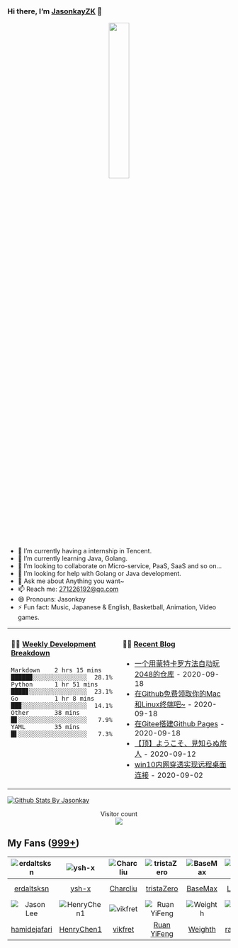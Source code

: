 ### Hi there, I’m [JasonkayZK](https://jasonkayzk.github.io/) 👋

<p align="center">
  <img src="https://github.com/JasonkayZK/jasonkayzk/blob/master/hello-world.gif" width="30%">
</p>


- 🔭 I’m currently having a internship in Tencent.
- 🌱 I’m currently learning Java, Golang.
- 👯 I’m looking to collaborate on Micro-service, PaaS, SaaS and so on…
- 🤔 I’m looking for help with Golang or Java development.
- 💬 Ask me about Anything you want~
- 📫 Reach me: 271226192@qq.com
- 😄 Pronouns: Jasonkay
- ⚡ Fun fact: Music, Japanese & English, Basketball, Animation, Video games.

<table width="800px">
<tr>
<td valign="top" width="50%">

#### 🏊‍♂️ <a href="https://gist.github.com/JasonkayZK/59ead22758ee823e48b558d3cff332f1" target="_blank">Weekly Development Breakdown</a>

<!-- code_time starts -->

```text
Markdown    2 hrs 15 mins  █████▉░░░░░░░░░░░░░░░  28.1%
Python      1 hr 51 mins   ████▊░░░░░░░░░░░░░░░░  23.1%
Go          1 hr 8 mins    ██▉░░░░░░░░░░░░░░░░░░  14.1%
Other       38 mins        █▋░░░░░░░░░░░░░░░░░░░   7.9%
YAML        35 mins        █▌░░░░░░░░░░░░░░░░░░░   7.3%
```

<!-- code_time ends -->
</td>

<td valign="top" width="50%">

#### 🤹‍♀️ <a href="https://jasonkayzk.github.io/" target="_blank">Recent Blog</a>

<!-- blog starts -->
* <a href='https://jasonkayzk.github.io/2020/09/18/%E4%B8%80%E4%B8%AA%E7%94%A8%E8%92%99%E7%89%B9%E5%8D%A1%E7%BD%97%E6%96%B9%E6%B3%95%E8%87%AA%E5%8A%A8%E7%8E%A92048%E7%9A%84%E4%BB%93%E5%BA%93/' target='_blank'>一个用蒙特卡罗方法自动玩2048的仓库</a> - 2020-09-18
* <a href='https://jasonkayzk.github.io/2020/09/18/%E5%9C%A8Github%E5%85%8D%E8%B4%B9%E9%A2%86%E5%8F%96%E4%BD%A0%E7%9A%84Mac%E5%92%8CLinux%E7%BB%88%E7%AB%AF%E5%90%A7/' target='_blank'>在Github免费领取你的Mac和Linux终端吧~</a> - 2020-09-18
* <a href='https://jasonkayzk.github.io/2020/09/18/%E5%9C%A8Gitee%E6%90%AD%E5%BB%BAGithub-Pages/' target='_blank'>在Gitee搭建Github Pages</a> - 2020-09-18
* <a href='https://jasonkayzk.github.io/2020/09/12/%E3%80%90%E9%A1%B6%E3%80%91%E3%82%88%E3%81%86%E3%81%93%E3%81%9D%E3%80%81%E8%A6%8B%E7%9F%A5%E3%82%89%E3%81%AC%E6%97%85%E4%BA%BA/' target='_blank'>【顶】ようこそ、見知らぬ旅人</a> - 2020-09-12
* <a href='https://jasonkayzk.github.io/2020/09/02/win10%E5%86%85%E7%BD%91%E7%A9%BF%E9%80%8F%E5%AE%9E%E7%8E%B0%E8%BF%9C%E7%A8%8B%E6%A1%8C%E9%9D%A2%E8%BF%9E%E6%8E%A5/' target='_blank'>win10内网穿透实现远程桌面连接</a> - 2020-09-02
<!-- blog ends -->

</td>
</tr>

</table>


[![Github Stats By Jasonkay](https://github-readme-stats.vercel.app/api?username=jasonkayzk&show_icons=true&title_color=0366d6&icon_color=ffc83d&text_color=24292e&bg_color=fff)](https://github.com/jasonkayzk/)


<p align="center"> 
  Visitor count<br>
  <img src="https://profile-counter.glitch.me/jasonkayzk/count.svg" />
</p>

## My Fans ([999+](https://github.com/jasonkayzk?tab=followers))

| ![erdaltsksn](https://avatars0.githubusercontent.com/u/22197800?s=80&v=4) | ![ysh-x](https://avatars3.githubusercontent.com/u/42147996?s=80&v=4) | ![Charcliu](https://avatars2.githubusercontent.com/u/23503649?s=80&v=4) | ![tristaZero](https://avatars2.githubusercontent.com/u/27757146?s=80&v=4) | ![BaseMax](https://avatars3.githubusercontent.com/u/2658040?s=80&v=4) | ![LouisYLWang](https://avatars3.githubusercontent.com/u/11455901?s=80&v=4) | ![ASJ-PAYIZ](https://avatars1.githubusercontent.com/u/48379266?s=80&v=4) | ![wangxiaoxiang5599](https://avatars2.githubusercontent.com/u/31461411?s=80&v=4) |
| :----------------------------------------------------------: | :----------------------------------------------------------: | :----------------------------------------------------------: | :----------------------------------------------------------: | :----------------------------------------------------------: | :----------------------------------------------------------: | :----------------------------------------------------------: | :----------------------------------------------------------: |
|         [erdaltsksn](https://github.com/erdaltsksn)          |              [ysh-x](https://github.com/ysh-x)               |           [Charcliu](https://github.com/Charcliu)            |         [tristaZero](https://github.com/tristaZero)          |            [BaseMax](https://github.com/BaseMax)             |        [LouisYLWang](https://github.com/LouisYLWang)         |          [ASJ-PAYIZ](https://github.com/ASJ-PAYIZ)           |  [wangxiaoxiang5599](https://github.com/wangxiaoxiang5599)   |
| ![Jason Lee](https://avatars1.githubusercontent.com/u/37927931?s=80&v=4) | ![HenryChen1](https://avatars3.githubusercontent.com/u/24852788?s=80&v=4) | ![vikfret](https://avatars3.githubusercontent.com/u/56179621?s=80&v=4) | ![Ruan YiFeng](https://avatars2.githubusercontent.com/u/905434?s=80&v=4) | ![Weighth](https://avatars3.githubusercontent.com/u/55311703?s=80&v=4) | ![rakzhodekams](https://avatars0.githubusercontent.com/u/16127381?s=80&v=4) | ![flashfoxter](https://avatars1.githubusercontent.com/u/2852886?s=80&v=4) | ![DuHouAn](https://avatars0.githubusercontent.com/u/33805265?s=80&v=4) |
|       [hamidejafari](https://github.com/hamidejafari)        |         [HenryChen1](https://github.com/HenryChen1)          |            [vikfret](https://github.com/vikfret)             |           [Ruan YiFeng](https://github.com/ruanyf)           |            [Weighth](https://github.com/Weighth)             |       [rakzhodekams](https://github.com/rakzhodekams)        |        [flashfoxter](https://github.com/flashfoxter)         |            [DuHouAn](https://github.com/DuHouAn)             |

